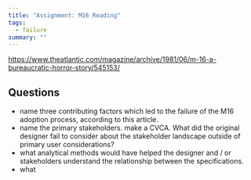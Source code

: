 ```yaml
---
title: "Assignment: M16 Reading"
tags:
  - failure
summary: ""
---
```


<https://www.theatlantic.com/magazine/archive/1981/06/m-16-a-bureaucratic-horror-story/545153/>

## Questions

* name three contributing factors which led to the failure of the M16 adoption process, according to this article.
* name the primary stakeholders.  make a CVCA.  What did the original designer fail to consider about the stakeholder landscape outside of primary user considerations?
* what analytical methods would have helped the designer and / or stakeholders understand the relationship between the specifications.
* what